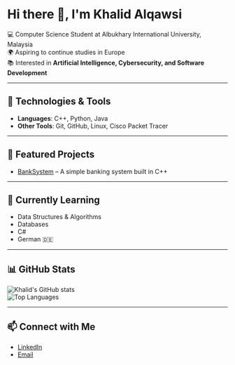 # Hi there 👋, I'm Khalid Alqawsi  

💻 Computer Science Student at Albukhary International University, Malaysia  
🌍 Aspiring to continue studies in Europe  
📚 Interested in **Artificial Intelligence, Cybersecurity, and Software Development**  

---

## 🔧 Technologies & Tools  
- **Languages**: C++, Python, Java  
- **Other Tools**: Git, GitHub, Linux, Cisco Packet Tracer  

---

## 📌 Featured Projects  
- [BankSystem](https://github.com/khalidalqawsi/BankSystem) – A simple banking system built in C++  
 

---

## 🌱 Currently Learning  
- Data Structures & Algorithms  
- Databases  
- C#  
- German 🇩🇪  

---

## 📊 GitHub Stats  
![Khalid's GitHub stats](https://github-readme-stats.vercel.app/api?username=khalidalqawsi&show_icons=true&theme=radical)  
![Top Languages](https://github-readme-stats.vercel.app/api/top-langs/?username=khalidalqawsi&layout=compact&theme=radical)  

---

## 📫 Connect with Me  
- [LinkedIn](https://linkedin.com/in/khalidalqawsi)  
- [Email](mailto:your-email@example.com)  

